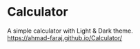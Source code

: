 # Calculator
A simple calculator with Light &amp; Dark theme.<br>
https://ahmad-faraj.github.io/Calculator/
